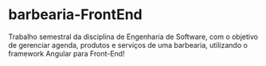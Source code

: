 # barbearia-FrontEnd
 Trabalho semestral da disciplina de Engenharia de Software, com o objetivo de gerenciar agenda, produtos e serviços de uma barbearia, utilizando o framework Angular para Front-End!
